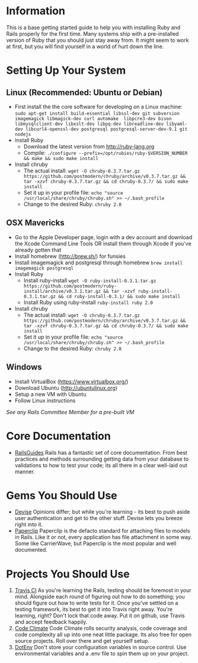 # Information

This is a base getting started guide to help you with installing Ruby and Rails properly for the first time.  Many systems ship with a pre-installed version of Ruby that you should just stay away from.  It might seem to work at first, but you will find yourself in a world of hurt down the line.

# Setting Up Your System

## Linux (Recommended: Ubuntu or Debian)

* First install the the core software for developing on a Linux machine:
   `sudo apt-get install build-essential libssl-dev git subversion imagemagick libmagick-dev curl automake  libpcre3-dev bison libmysqlclient-dev libxslt-dev libpq-dev libreadline-dev libyaml-dev libcurl4-openssl-dev postgresql postgresql-server-dev-9.1 git nodejs`
* Install Ruby
  * Download the latest version from http://ruby-lang.org
  * Compile:
       `./configure --prefix=/opt/rubies/ruby-$VERSION_NUMBER && make && sudo make install`
* Install chruby
  * The actual install:
      `wget -O chruby-0.3.7.tar.gz https://github.com/postmodern/chruby/archive/v0.3.7.tar.gz &&  tar -xzvf chruby-0.3.7.tar.gz && cd chruby-0.3.7/ && sudo make install`
  * Set it up in your profile file:
      `echo "source /usr/local/share/chruby/chruby.sh" >> ~/.bash_profile`
  * Change to the desired Ruby:
      `chruby 2.0`

## OSX Mavericks

* Go to the Apple Developer page, login with a dev account and download the Xcode Command Line Tools OR install them through Xcode if you've already gotten that
* Install homebrew (http://brew.sh/) for funsies
* Install imagemagick and postgresql through homebrew
  `brew install imagemagick postgresql`
* Install Ruby
  * Install ruby-install
       `wget -O ruby-install-0.3.1.tar.gz https://github.com/postmodern/ruby-install/archive/v0.3.1.tar.gz && tar -xzvf ruby-install-0.3.1.tar.gz && cd ruby-install-0.3.1/ && sudo make install`
  * Install Ruby using ruby-install
       `ruby-install ruby 2.0`
* Install chruby
  * The actual install:
      `wget -O chruby-0.3.7.tar.gz https://github.com/postmodern/chruby/archive/v0.3.7.tar.gz &&  tar -xzvf chruby-0.3.7.tar.gz && cd chruby-0.3.7/ && sudo make install`
  * Set it up in your profile file:
      `echo "source /usr/local/share/chruby/chruby.sh" >> ~/.bash_profile`
  * Change to the desired Ruby:
      `chruby 2.0`

## Windows

* Install VirtualBox (https://www.virtualbox.org/)
* Download Ubuntu (http://ubuntulinux.org)
* Setup a new VM with Ubuntu
* Follow Linux instructions

*See any Rails Committee Member for a pre-built VM*

# Core Documentation

* [RailsGuides](http://guides.rubyonrails.org/)
   Rails has a fantastic set of core documentation.  From best practices and methods surrounding getting data from your database to validations to how to test your code; its all there in a clear well-laid out manner.

# Gems You Should Use

* [Devise](https://github.com/plataformatec/devise)
  Opinions differ; but while you're learning - its best to push aside user authentication and get to the other stuff.  Devise lets you breeze right into it.
* [Paperclip](https://github.com/thoughtbot/paperclip)
  Paperclip is the defacto standard for attaching files to models in Rails.  Like it or not, every application has file attachment in some way.  Some like CarrierWave, but Paperclip is the most popular and well documented.

# Projects You Should Use

1. [Travis CI](http://travis-ci.org)
   As you're learning the Rails, testing should be foremost in your mind.  Alongside each round of figuring out how to do something; you should figure out how to write tests for it.  Once you've settled on a testing framework, its best to get it into Travis right away.  You're learning, right?  Don't lock that code away.  Put it on github, use Travis and accept feedback happily.
2. [Code Climate](http://code-climate.org)
   Code Climate rolls security analysis, code coverage and code complexity all up into one neat little package.  Its also free for open source projects.  Roll over there and get yourself setup.
3. [DotEnv](https://github.com/bkeepers/dotenv)
   Don't store your configuration variables in source control.  Use environmental variables and a .env file to spin them up on your project.